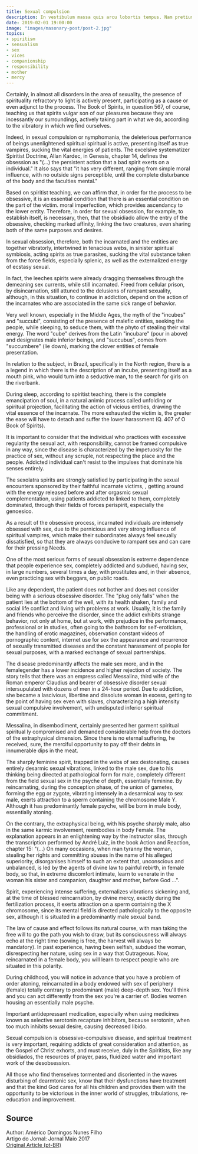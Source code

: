 ```yaml
---
title: Sexual compulsion
description: In vestibulum massa quis arcu lobortis tempus. Nam pretium arcu in odio vulputate luctus.
date: 2019-02-01 19:00:00
image: "images/masonary-post/post-2.jpg"
topics: 
- spiritism
- sensualism
- sex
- vices
- companionship
- responsibility
- mother
- mercy
---
```


Certainly, in almost all disorders in the area of sexuality, the
presence of spirituality refractory to light is actively present,
participating as a cause or even adjunct to the process. The Book of
Spirits, in question 567, of course, teaching us that spirits
vulgar son of our pleasures because they are incessantly
our surroundings, actively taking part in what we do, according to the
vibratory in which we find ourselves.

Indeed, in sexual compulsion or nymphomania, the deleterious performance of beings
unenlightened spiritual spiritual is active, presenting itself as true
vampires, sucking the vital energies of patients. The excelsive systematizer
Spiritist Doctrine, Allan Kardec, in Genesis, chapter 14, defines the
obsession as "(...) the persistent action that a bad spirit exerts on a
individual." It also says that "it has very
different, ranging from simple moral influence, with no outside signs
perceptible, until the complete disturbance of the body and the faculties
mental."

Based on spiritist teaching, we can affirm that, in order for the process to be
obsessive, it is an essential condition that there is an essential condition on the part of the victim.
moral imperfection, which provides ascendancy to the lower entity.
Therefore, in order for sexual obsession, for example, to establish itself, is
necessary, then, that the obsidiado allow the entry of the obsessive,
checking marked affinity, linking the two creatures, even
sharing both of the same purposes and desires.

In sexual obsession, therefore, both the incarnated and the
entities are together vibratorly, intertwined in tenacious webs, in
sinister spiritual symbiosis, acting spirits as true
parasites, sucking the vital substance taken from the force fields,
especially splenic, as well as the externalized energy of ecstasy
sexual.

In fact, the leeches spirits were already dragging themselves through the
demeaning sex currents, while still incarnated. Freed from
cellular prison, by disincarnation, still attuned to the
delusions of rampant sexuality, although, in this situation, to
continue in addiction, depend on the action of the incarnates who are
associated in the same sick range of behavior.

Very well known, especially in the Middle Ages, the myth of the "incubes" and
"succubi", consisting of the presence of malefic entities, seeking the
people, while sleeping, to seduce them, with the phyto of stealing their
vital energy. The word "cube" derives from the Latin "incubare" (pour in
above) and designates male inferior beings, and "succubus", comes from
"succumbere" (lie down), marking the clover entities of
female presentation.

In relation to the subject, in Brazil, specifically in the North region, there is a
a legend in which there is the description of an incube, presenting itself as a mouth
pink, who would turn into a seductive man, to the search for girls
on the riverbank.

During sleep, according to spiritist teaching, there is the complete emancipation of
soul, in a natural animic process called unfolding or
spiritual projection, facilitating the action of vicious entities, drawing the
vital essence of the incarnate. The more exhausted the victim is, the greater the
ease will have to detach and suffer the lower harassment (Q. 407 of O
Book of Spirits).

It is important to consider that the individual who practices with excessive
regularity the sexual act, with responsibility, cannot be framed
compulsive in any way, since the disease is characterized by the
impetuosity for the practice of sex, without any scruple, not
respecting the place and the people. Addicted individual can't resist
to the impulses that dominate his senses entirely.

The sexolatra spirits are strongly satisfied by participating in the
sexual encounters sponsored by their faithful incarnate victims,
, getting around with the energy released before and
after orgasmic sexual complementation, using patients addicted to
linked to them, completely dominated, through their fields of forces
perispirit, especially the genoesico.

As a result of the obsessive process, incarnated individuals are
intensely obsessed with sex, due to the pernicious and very strong
influence of spiritual vampires, which make their subordinates
always feel sexually dissatisfied, so that they are always
conducive to rampant sex and can care for their pressing
Needs.

One of the most serious forms of sexual obsession is extreme dependence that
people experience sex, completely addicted and subdued,
having sex, in large numbers, several times a day, with
prostitutes and, in their absence, even practicing sex with beggars,
on public roads.

Like any dependent, the patient does not bother and does not consider being
with a serious obsessive disorder. The "plug only falls" when the patient
lies at the bottom of the well, with its health shaken, family and social life
conflict and living with problems at work. Usually, it is the
family and friends who perceive the disorder, since the addict exhibits
strange behavior, not only at home, but at work, with prejudice in the
performance, professional or in studies, often going to the
bathroom for self-eroticism, the handling of erotic magazines, observation
constant videos of pornographic content, internet use for sex
the appearance and recurrence of sexually transmitted diseases and the
constant harassment of people for sexual purposes, with a marked exchange of
sexual partnerships.

The disease predominantly affects the male sex more, and in the
femalegender has a lower incidence and higher rejection of society. The
story tells that there was an empress called Messalina, third
wife of the Roman emperor Claudius and bearer of obsessive disorder
sexual intersupulated with dozens of men in a 24-hour period.
Due to addiction, she became a lascivious, libertine and dissolute woman in
excess, getting to the point of having sex even with slaves,
characterizing a high intensity sexual compulsive involvement, with
undisputed inferior spiritual commitment.

Messalina, in disembodiment, certainly presented her garment
spiritual spiritual ly compromised and demanded considerable help from the
doctors of the extraphysical dimension. Since there is no eternal suffering, he received,
sure, the merciful opportunity to pay off their debts in
innumerable dips in the meat.

The sharply feminine spirit, trapped in the webs of sex
destonating, causes entirely desarmic sexual vibrations,
linked to the male sex, due to his thinking being directed at
pathological form for male, completely different from the field
sexual sex in the psyche of depth, essentially feminine.
By reincarnating, during the conception phase, of the union of gametes, forming
the egg or zygote, vibrating intensely in a desarmical way to sex
male, exerts attraction to a sperm containing the chromosome
Male Y. Although it has predominantly female psyche, will be born
in male body, essentially atoning.

On the contrary, the extraphysical being, with his psyche sharply
male, also in the same karmic involvement, reembodies in body
Female. The explanation appears in an enlightening way by the instructor
silas, through the transcription performed by André Luiz, in the book
Action and Reaction, chapter 15: "(...) On many occasions, when man
tyranny the woman, stealing her rights and committing abuses in the name of
his alleged superiority, disorganises himself to such an extent that,
unconscious and unbalanced, is led by the agents of divine law to
painful rebirth, in female body, so that, in extreme discomfort
intimate, learn to venerate in the woman his sister and companion, daughter and mother,
before God ...".

Spirit, experiencing intense suffering, externalizes vibrations
sickening and, at the time of blessed reincarnation, by divine mercy,
exactly during the fertilization process, it exerts attraction on a
sperm containing the X chromosome, since its mental field is
directed pathologically to the opposite sex, although it is situated in
a predominantly male sexual band.

The law of cause and effect follows its natural course, with man taking the
free will to go the path you wish to draw, but its
consciousness will always echo at the right time (sowing is free, the harvest
will always be mandatory). In past experience, having been selfish, subdued
the woman, disrespecting her nature, using sex in a way that
Outrageous. Now, reincarnated in a female body, you will learn to respect
people who are situated in this polarity.

During childhood, you will notice in advance that you have a problem of order
atoning, reincarnated in a body endowed with sex of periphery (female)
totally contrary to predominant (male) deep-depth sex.
You'll think and you can act differently from the sex you're a carrier of. Bodies
women housing an essentially male psyche.

Important antidepressant medication, especially when using
medicines known as selective serotonin recapture inhibitors,
because serotonin, when too much inhibits sexual desire,
causing decreased libido.

Sexual compulsion is obsessive-compulsive disease, and spiritual treatment is
very important, requiring addicts of great consideration and attention,
as the Gospel of Christ exhorts, and must receive, duly in the
Spiritists, like any obsidiados, the resources of prayer, pass,
fluidized water and important work of the desobsession.

All those who find themselves tormented and disoriented in the waves
disturbing of dearmtonic sex, know that their dysfunctions have treatment
and that the kind God cares for all his children and provides them with the
opportunity to be victorious in the inner world of struggles,
tribulations, re-education and improvement.

## Source
Author: Américo Domingos Nunes Filho   
Artigo do Jornal: Jornal Maio 2017  
[Original Article (pt-BR)](http://www.correioespirita.org.br/categorias/ciencia-e-espiritismo/2437-compulsao-sexual-e-o-espiritismo)
